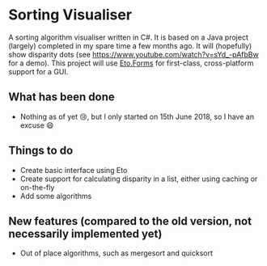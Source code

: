 # Sorting Visualiser
A sorting algorithm visualiser written in C#. It is based on a Java project (largely) completed in my spare time a few months ago. It will (hopefully) show disparity dots (see https://www.youtube.com/watch?v=sYd_-pAfbBw for a demo).
This project will use [Eto.Forms](https://github.com/picoe/Eto) for first-class, cross-platform support for a GUI.

## What has been done
* Nothing as of yet :cry:, but I only started on 15th June 2018, so I have an excuse :smile:

## Things to do
* Create basic interface using Eto
* Create support for calculating disparity in a list, either using caching or on-the-fly
* Add some algorithms

## New features (compared to the old version, not necessarily implemented yet)
* Out of place algorithms, such as mergesort and quicksort

